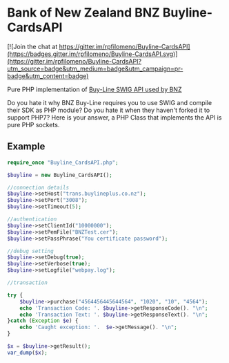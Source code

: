 # Bank of New Zealand BNZ Buyline-CardsAPI

[![Join the chat at https://gitter.im/rpfilomeno/Buyline-CardsAPI](https://badges.gitter.im/rpfilomeno/Buyline-CardsAPI.svg)](https://gitter.im/rpfilomeno/Buyline-CardsAPI?utm_source=badge&utm_medium=badge&utm_campaign=pr-badge&utm_content=badge)


Pure PHP implementation of [Buy-Line SWIG API used by BNZ](https://www.bnz.co.nz/about-us/open-banking/bnz-apis)

Do you hate it why BNZ Buy-Line requires you to use SWIG and compile their SDK as PHP module?
Do you hate it when they haven't forked it to support PHP7?
Here is your answer, a PHP Class that implements the API is pure PHP sockets.

## Example

```php
require_once "Buyline_CardsAPI.php";

$buyline = new Buyline_CardsAPI();

//connection details
$buyline->setHost("trans.buylineplus.co.nz");
$buyline->setPort("3008");
$buyline->setTimeout(5);

//authentication
$buyline->setClientId("10000000");
$buyline->setPemFile("BNZTest.cer");
$buyline->setPassPhrase("You certificate password");

//debug setting
$buyline->setDebug(true);
$buyline->setVerbose(true);
$buyline->setLogfile("webpay.log");

//transaction

try {
    $buyline->purchase("4564456445644564", "1020", "10", "4564");
    echo 'Transaction Code: '. $buyline->getResponseCode(). "\n";
    echo 'Transaction Text: '. $buyline->getResponseText(). "\n";
}catch (Exception $e) {
    echo 'Caught exception: '.  $e->getMessage(). "\n";
}

$x = $buyline->getResult();
var_dump($x);
```
